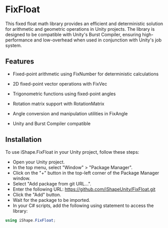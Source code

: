# FixFloat

This fixed float math library provides an efficient and deterministic solution for arithmetic and geometric operations in Unity projects. The library is designed to be compatible with Unity's Burst Compiler, ensuring high-performance and low-overhead when used in conjunction with Unity's job system.

## Features

- Fixed-point arithmetic using FixNumber for deterministic calculations

- 2D fixed-point vector operations with FixVec

- Trigonometric functions using fixed-point angles

- Rotation matrix support with RotationMatrix

- Angle conversion and manipulation utilities in FixAngle

- Unity and Burst Compiler compatible

## Installation

To use iShape.FixFloat in your Unity project, follow these steps:

- Open your Unity project.
- In the top menu, select "Window" > "Package Manager".
- Click on the "+" button in the top-left corner of the Package Manager window.
- Select "Add package from git URL...".
- Enter the following URL: https://github.com/iShapeUnity/FixFloat.git
- Click the "Add" button.
- Wait for the package to be imported.
- In your C# scripts, add the following using statement to access the library:

```csharp
using iShape.FixFloat;
```

